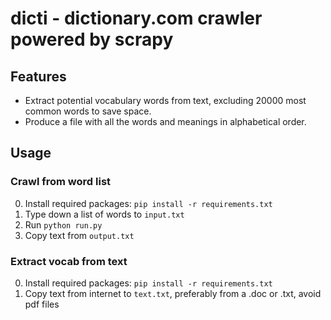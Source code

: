 # dicti - dictionary.com crawler powered by scrapy

## Features
 - Extract potential vocabulary words from text, excluding 20000 most common words to save space.
 - Produce a file with all the words and meanings in alphabetical order.


## Usage
### Crawl from word list
  0. Install required packages: `pip install -r requirements.txt`
  1. Type down a list of words to `input.txt`
  2. Run `python run.py`
  3. Copy text from `output.txt`
### Extract vocab from text
  0. Install required packages: `pip install -r requirements.txt`
  1. Copy text from internet to `text.txt`, preferably from a .doc or .txt, avoid pdf files

